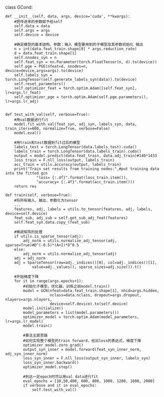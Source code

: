 class GCond:
    
    def __init__(self, data, args, device='cuda', **kwargs):
        #把传进来的参数赋予给self
        self.data = data
        self.args = args
        self.device = device
        
        #确定模型的基本结构、参数：输入 模型要用到的子模型及其参数初始化 输出 
        n = int(data.feat_train.shape[0] * args.reduction_rate)
        d = data.feat_train.shape[1]
        self.nnodes_syn = n
        self.feat_syn = nn.Parameter(torch.FloatTensor(n, d).to(device))
        self.pge = PGE(nfeat=d, nnodes=n, device=device,args=args).to(device)
        self.labels_syn = torch.LongTensor(self.generate_labels_syn(data)).to(device)
        self.reset_parameters()
        self.optimizer_feat = torch.optim.Adam([self.feat_syn], lr=args.lr_feat)
        self.optimizer_pge = torch.optim.Adam(self.pge.parameters(), lr=args.lr_adj)


    def test_with_val(self, verbose=True):
        #用val数据进行fit
        model.fit_with_val(feat_syn, adj_syn, labels_syn, data, train_iters=600, normalize=True, verbose=False)
        model.eval()

        #用train和test数据到fit过后的模型
        labels_test = torch.LongTensor(data.labels_test).cuda()
        labels_train = torch.LongTensor(data.labels_train).cuda()
        output = model.predict(data.feat_train, data.adj_train)#140*1433 
        loss_train = F.nll_loss(output, labels_train)
        acc_train = utils.accuracy(output, labels_train)
        print("Train set results from training nodes:",#put training data into the fitted gcn
                  "loss= {:.4f}".format(loss_train.item()),
                  "accuracy= {:.4f}".format(acc_train.item()))
        return res

    def train(self, verbose=True):
        #将所有输入、输出、参数化为tensor
        ...
        features, adj, labels = utils.to_tensor(features, adj, labels, device=self.device)
        feat_sub, adj_sub = self.get_sub_adj_feat(features)
        self.feat_syn.data.copy_(feat_sub)

        #稀疏矩阵的处理
        if utils.is_sparse_tensor(adj):
            adj_norm = utils.normalize_adj_tensor(adj, sparse=True)#D^(-0.5)*(A+I)*D^0.5
        else:
            adj_norm = utils.normalize_adj_tensor(adj)
        adj = adj_norm
        adj = SparseTensor(row=adj._indices()[0], col=adj._indices()[1],
                value=adj._values(), sparse_sizes=adj.size()).t()

        #开始梯度下降
        for it in range(args.epochs+1):
            #初始化子模型，优化器，训练之前model.train()
            model = GCN(nfeat=data.feat_train.shape[1], nhid=args.hidden,
                        nclass=data.nclass, dropout=args.dropout, nlayers=args.nlayers,
                        device=self.device).to(self.device)
            model.initialize()
            model_parameters = list(model.parameters())
            optimizer_model = torch.optim.Adam(model_parameters, lr=args.lr_model)
            model.train()

            #算法主题思路
            #如何实现整个模型的train forward，给出loss的表达式，梯度下降
            optimizer_model.zero_grad()
            output_syn_inner = model.forward(feat_syn_inner_norm, adj_syn_inner_norm)
            loss_syn_inner = F.nll_loss(output_syn_inner, labels_syn)
            loss_syn_inner.backward()
            optimizer_model.step() 

            #到达一定epoch时可以用val data进行fit
            eval_epochs = [10,50,400, 600, 800, 1000, 1200, 1600, 2000]
            if verbose and it in eval_epochs:
                self.test_with_val()
            


